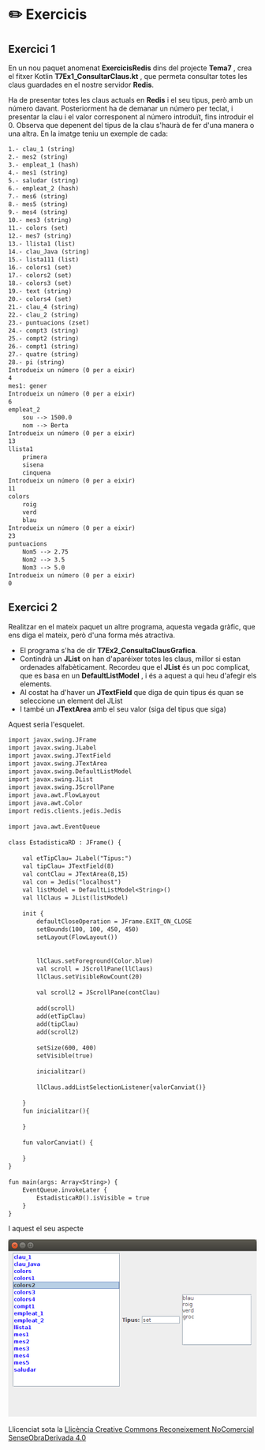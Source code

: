 # :pencil2: Exercicis


##  Exercici 1


En un nou paquet anomenat **ExercicisRedis** dins del projecte **Tema7** , crea
el fitxer Kotlin **T7Ex1_ConsultarClaus.kt** , que permeta consultar totes les
claus guardades en el nostre servidor **Redis**.

Ha de presentar totes les claus actuals en **Redis** i el seu tipus, però amb
un número davant. Posteriorment ha de demanar un número per teclat, i
presentar la clau i el valor corresponent al número introduït, fins introduir
el 0. Observa que depenent del tipus de la clau s'haurà de fer d'una manera o
una altra. En la imatge teniu un exemple de cada:
```
1.- clau_1 (string)  
2.- mes2 (string)  
3.- empleat_1 (hash)  
4.- mes1 (string)  
5.- saludar (string)  
6.- empleat_2 (hash)  
7.- mes6 (string)  
8.- mes5 (string)  
9.- mes4 (string)  
10.- mes3 (string)  
11.- colors (set)  
12.- mes7 (string)  
13.- llista1 (list)  
14.- clau_Java (string)  
15.- lista111 (list)  
16.- colors1 (set)  
17.- colors2 (set)  
18.- colors3 (set)  
19.- text (string)  
20.- colors4 (set)  
21.- clau_4 (string)  
22.- clau_2 (string)  
23.- puntuacions (zset)  
24.- compt3 (string)  
25.- compt2 (string)  
26.- compt1 (string)  
27.- quatre (string)  
28.- pi (string)  
Introdueix un número (0 per a eixir)  
4  
mes1: gener  
Introdueix un número (0 per a eixir)  
6  
empleat_2  
    sou --> 1500.0  
    nom --> Berta  
Introdueix un número (0 per a eixir)  
13  
llista1  
    primera  
    sisena  
    cinquena  
Introdueix un número (0 per a eixir)  
11  
colors  
    roig  
    verd  
    blau  
Introdueix un número (0 per a eixir)  
23  
puntuacions  
    Nom5 --> 2.75  
    Nom2 --> 3.5  
    Nom3 --> 5.0  
Introdueix un número (0 per a eixir)  
0
```
## Exercici 2



Realitzar en el mateix paquet un altre programa, aquesta vegada gràfic, que
ens diga el mateix, però d'una forma més atractiva.

  * El programa s'ha de dir **T7Ex2_ConsultaClausGrafica**.
  * Contindrà un **JList** on han d'aparéixer totes les claus, millor si estan ordenades alfabèticament. Recordeu que el **JList** és un poc complicat, que es basa en un **DefaultListModel** , i és a aquest a qui heu d'afegir els elements.
  * Al costat ha d'haver un **JTextField** que diga de quin tipus és quan se seleccione un element del JList
  * I també un **JTextArea** amb el seu valor (siga del tipus que siga)

Aquest seria l'esquelet.

    
    
    import javax.swing.JFrame
    import javax.swing.JLabel
    import javax.swing.JTextField
    import javax.swing.JTextArea
    import javax.swing.DefaultListModel
    import javax.swing.JList
    import javax.swing.JScrollPane
    import java.awt.FlowLayout
    import java.awt.Color
    import redis.clients.jedis.Jedis
    
    import java.awt.EventQueue
    
    class EstadisticaRD : JFrame() {
    
        val etTipClau= JLabel("Tipus:")
        val tipClau= JTextField(8)
        val contClau = JTextArea(8,15)
        val con = Jedis("localhost")
        val listModel = DefaultListModel<String>()
        val llClaus = JList(listModel)
    
    	init {
    		defaultCloseOperation = JFrame.EXIT_ON_CLOSE
    		setBounds(100, 100, 450, 450)
    		setLayout(FlowLayout())
    
        
            llClaus.setForeground(Color.blue)
            val scroll = JScrollPane(llClaus)
            llClaus.setVisibleRowCount(20)
            
            val scroll2 = JScrollPane(contClau)
            
            add(scroll)
            add(etTipClau)
            add(tipClau)
            add(scroll2)
            
            setSize(600, 400)
            setVisible(true)
            
            inicialitzar()
            
            llClaus.addListSelectionListener{valorCanviat()}
            
        }
        fun inicialitzar(){
            
        }
    	
        fun valorCanviat() {
            
        }
    }
    
    fun main(args: Array<String>) {
    	EventQueue.invokeLater {
    		EstadisticaRD().isVisible = true
    	}
    }

I aquest el seu aspecte

![](T8_Ex2_1.png)

<!--
## Exercici 7.3 (Redis) (voluntari)

Realitzar un programa anomenat **T7Ex3_JocEndevinaNumero.kt** , que faça el
joc d'endevinar un número del 1 al 100. Cada vegada que el jugador pose un
número el programa ha de dir si el número a endevinar és major o menor que
l'introduït, fins que es trobe.

Posteriorment pregunta el nom i guarda'l amb la marca en un conjunt ordenat
(**Sorted Set**) anomenat **joc_marques** , on utilitzarem com a valor el nom
del jugador, i com a puntuació (**score**) que serveix per a ordenar, el
temps. Com a complicació tindrem que en un conjunt ordenat (igual que en un
conjunt) no es poden repetir els valors. Ha de ser de la següent manera:

  * Medir el temps des de que comença la partida fins que es trobe el número. T'anirà bé la funció **System.currentTimeMillis()** , que dóna l'hora actual en milisegons. La diferència entre el primer moment i el segon, serà el número de milisegons que ha durat la partida.
  * Primer guarda sense tenir en consideració que es puga repetir el nom del jugador.
  * **(Voluntari)** Després millora'l, per a que si es posa un nom que ja existeix, li afegisca un número: **nom, nom_1, nom_2, ...**
  * **(Voluntari)** Finalment, limita la llista de puntuacions a les 10 millors.

-->

Llicenciat sota la  [Llicència Creative Commons Reconeixement NoComercial
SenseObraDerivada 4.0](http://creativecommons.org/licenses/by-nc-nd/4.0/)
